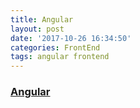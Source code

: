 ```yaml
---
title: Angular
layout: post
date: '2017-10-26 16:34:50'
categories: FrontEnd
tags: angular frontend
---
```


### [Angular](https://angular.io/)